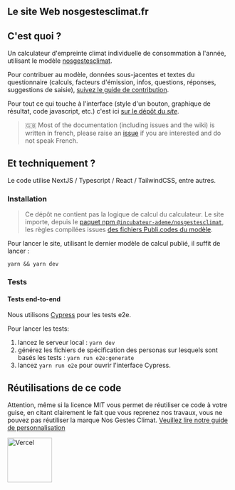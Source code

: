 ## Le site Web nosgestesclimat.fr

## C'est quoi ?

Un calculateur d'empreinte climat individuelle de consommation à l'année, utilisant le modèle [nosgestesclimat](https://github.com/incubateur-ademe/nosgestesclimat).

Pour contribuer au modèle, données sous-jacentes et textes du questionnaire (calculs, facteurs d'émission, infos, questions, réponses, suggestions de saisie), [suivez le guide de contribution](https://github.com/incubateur-ademe/nosgestesclimat/blob/master/CONTRIBUTING.md).

Pour tout ce qui touche à l'interface (style d'un bouton, graphique de résultat, code javascript, etc.) c'est ici [sur le dépôt du _site_](https://github.com/incubateur-ademe/nosgestesclimat-site-nextjs/issues).

> 🇬🇧 Most of the documentation (including issues and the wiki) is written in french, please raise an [issue](https://github.com/incubateur-ademe/nosgestesclimat-site-nextjs/issues/new) if you are interested and do not speak French.

## Et techniquement ?

Le code utilise NextJS / Typescript / React / TailwindCSS, entre autres.

### Installation

> Ce dépôt ne contient pas la logique de calcul du calculateur. Le site importe, depuis le [paquet npm `@incubateur-ademe/nosgestesclimat`](https://www.npmjs.com/package/@incubateur-ademe/nosgestesclimat), les règles compilées issues [des fichiers Publi.codes du modèle](https://github.com/incubateur-ademe/nosgestesclimat/tree/master/data).

Pour lancer le site, utilisant le dernier modèle de calcul publié, il suffit de lancer :

```
yarn && yarn dev
```

### Tests

#### Tests end-to-end

Nous utilisons [Cypress](https://www.cypress.io/) pour les tests e2e.

Pour lancer les tests:

1. lancez le serveur local : `yarn dev`
2. générez les fichiers de spécification des personas sur lesquels sont basés les tests : `yarn run e2e:generate`
3. lancez `yarn run e2e` pour ouvrir l'interface Cypress.

## Réutilisations de ce code

Attention, même si la licence MIT vous permet de réutiliser ce code à votre guise, en citant clairement le fait que vous reprenez nos travaux, vous ne pouvez pas réutiliser la marque Nos Gestes Climat. [Veuillez lire notre guide de personnalisation](https://accelerateur-transition-ecologique-ademe.notion.site/Personnaliser-Nos-Gestes-Climat-87f3e91110f8460f8089a4f15c870d6b)

<a href="https://vercel.com/?utm_source=ademe&utm_campaign=oss" alt="Url Vercel"><image src="https://user-images.githubusercontent.com/37937348/161967395-a5064a6a-b4d3-4ede-a940-ad81fa773916.svg" alt="Vercel" width="100" /></a>
